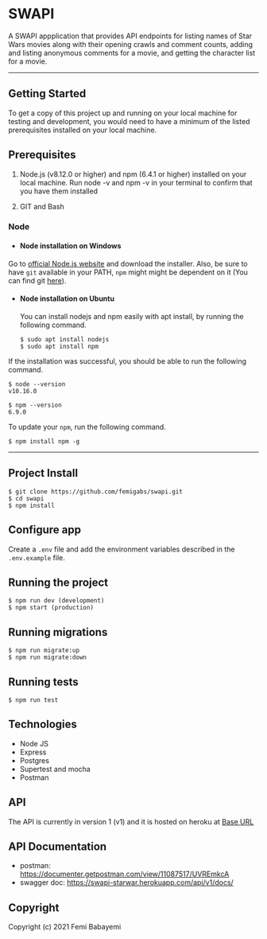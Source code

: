 # SWAPI

A SWAPI appplication that provides API endpoints for listing names of Star Wars movies along with their opening crawls and comment counts, adding and listing anonymous comments for a movie, and getting the character list for a movie.

---

## Getting Started

To get a copy of this project up and running on your local machine for testing and development, you would need to have a minimum of the listed prerequisites installed on your local machine.

## Prerequisites

1. Node.js (v8.12.0 or higher) and npm (6.4.1 or higher) installed on your local machine. Run node -v and npm -v in your terminal to confirm that you have them installed

2. GIT and Bash

### Node
- #### Node installation on Windows

Go to [official Node.js website](https://nodejs.org/) and download the installer.
Also, be sure to have `git` available in your PATH, `npm` might might be dependent on it (You can find git [here](https://git-scm.com/)).

- #### Node installation on Ubuntu

  You can install nodejs and npm easily with apt install, by running the following command.

      $ sudo apt install nodejs
      $ sudo apt install npm

If the installation was successful, you should be able to run the following command.

    $ node --version
    v10.16.0

    $ npm --version
    6.9.0

To update your `npm`, run the following command.

    $ npm install npm -g

---

## Project Install

    $ git clone https://github.com/femigabs/swapi.git
    $ cd swapi
    $ npm install

## Configure app

Create a `.env` file and add the environment variables described in the `.env.example` file.



## Running the project

    $ npm run dev (development)
    $ npm start (production)

## Running migrations

    $ npm run migrate:up
    $ npm run migrate:down

## Running tests

    $ npm run test

## Technologies

- Node JS
- Express
- Postgres
- Supertest and mocha
- Postman

## API
The API is currently in version 1 (v1) and it is hosted on heroku at [Base URL](https://swapi-starwar.herokuapp.com/api/v1/)

## API Documentation
- postman: https://documenter.getpostman.com/view/11087517/UVREmkcA
- swagger doc: https://swapi-starwar.herokuapp.com/api/v1/docs/

## Copyright

Copyright (c) 2021 Femi Babayemi
